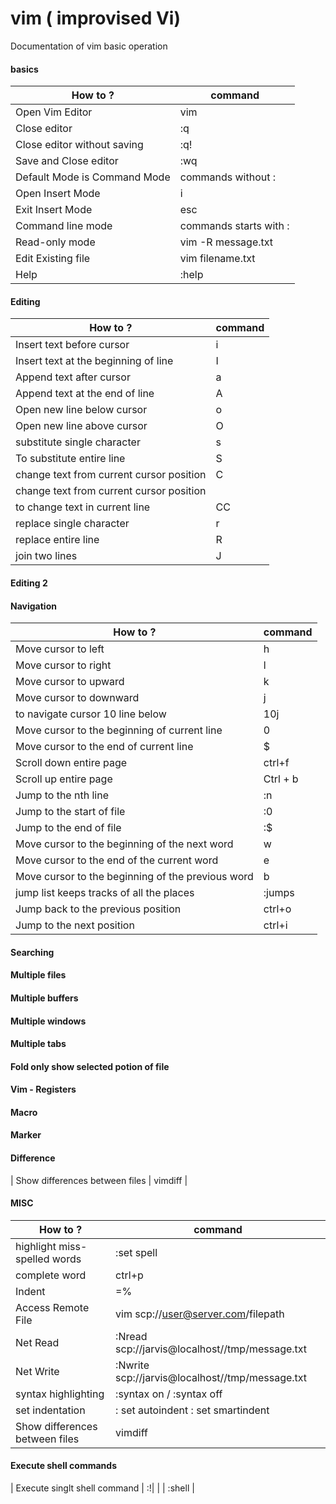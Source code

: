 # vim ( improvised Vi)
 Documentation of vim basic operation

#### basics

| How to  ?  | command |
| ------------- | ------------- |
| Open Vim Editor | vim  |
| Close editor | :q |
| Close editor without saving| :q! |
| Save and Close editor| :wq |
| Default Mode is Command Mode | commands without : |
| Open Insert Mode   | i  |
| Exit Insert Mode   | esc  |
| Command line mode   | commands starts with :  |
| Read-only mode | vim -R message.txt  |
| Edit Existing file  | vim filename.txt  |
| Help |  :help |

#### Editing
| How to  ?  | command |
| ------------- | ------------- |
| Insert text before cursor  |  i |
| Insert text at the beginning of line  |  I |
| Append text after cursor | a |
| Append text at the end of line | A |
| Open new line below cursor | o |
| Open new line above cursor | O |
| substitute single character | s |
| To substitute entire line  | S |
| change text from current cursor position |  C |
| change text from current cursor position | |
| to change text in current line | CC|
| replace single character | r |
| replace entire line  | R |
| join two lines | J |

#### Editing 2  

#### Navigation
| How to  ?  | command |
| ------------- | ------------- |
| Move cursor to left  | h |
| Move cursor to right  | l |
| Move cursor to upward  | k |
| Move cursor to downward  | j |
| to navigate cursor 10 line below | 10j |
| Move cursor to the beginning of current line | 0 |
| Move cursor to the end of current line | $ |
| Scroll down entire page | ctrl+f |
| Scroll up entire page | Ctrl + b |
| Jump to the nth line | :n |
| Jump to the start of file | :0 |
| Jump to the end of file | :$ |
| Move cursor to the beginning of the next word | w |
| Move cursor to the end of the current word | e |
| Move cursor to the beginning of the previous word | b |
| jump list keeps tracks of all the places | :jumps |
| Jump back to the previous position | ctrl+o |
| Jump to the next position | ctrl+i |


#### Searching 

#### Multiple files
#### Multiple buffers
#### Multiple windows
#### Multiple tabs

#### Fold only show selected potion of file

#### Vim - Registers
#### Macro
#### Marker 



#### Difference
| Show differences between files | vimdiff <file> <file> |



#### MISC
| How to  ?  | command |
| ------------- | ------------- |
| highlight miss-spelled words |  :set spell |
| complete word | ctrl+p |
| Indent | =% |
| Access Remote File | vim scp://user@server.com/filepath |
| Net Read | :Nread scp://jarvis@localhost//tmp/message.txt |
| Net Write | :Nwrite scp://jarvis@localhost//tmp/message.txt | 
| syntax highlighting | :syntax on / :syntax off |
| set indentation | : set autoindent : set smartindent |
| Show differences between files | vimdiff <file> <file> |

#### Execute shell commands
| Execute singlt shell command | :!<command>|
| | :shell |